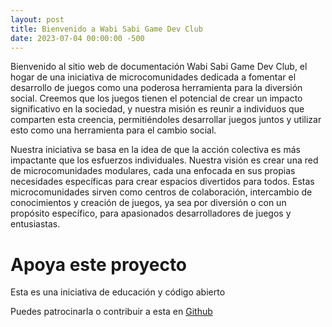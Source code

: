 ```yaml
---
layout: post
title: Bienvenido a Wabi Sabi Game Dev Club
date: 2023-07-04 00:00:00 -500
--- 
```


Bienvenido al sitio web de documentación Wabi Sabi Game Dev Club, el hogar de una iniciativa de microcomunidades dedicada a fomentar el desarrollo de juegos como una poderosa herramienta para la diversión social. Creemos que los juegos tienen el potencial de crear un impacto significativo en la sociedad, y nuestra misión es reunir a individuos que comparten esta creencia, permitiéndoles desarrollar juegos juntos y utilizar esto como una herramienta para el cambio social.

Nuestra iniciativa se basa en la idea de que la acción colectiva es más impactante que los esfuerzos individuales. Nuestra visión es crear una red de microcomunidades modulares, cada una enfocada en sus propias necesidades específicas para crear espacios divertidos para todos. Estas microcomunidades sirven como centros de colaboración, intercambio de conocimientos y creación de juegos, ya sea por diversión o con un propósito específico, para apasionados desarrolladores de juegos y entusiastas.
# Apoya este proyecto
Esta es una iniciativa de educación y código abierto

Puedes patrocinarla o contribuir a esta en [Github](https://github.com/WabiSabiClub/wabisabiclub.github.io)
